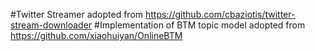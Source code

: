 #Twitter Streamer adopted from https://github.com/cbaziotis/twitter-stream-downloader
#Implementation of BTM topic model adopted from https://github.com/xiaohuiyan/OnlineBTM

